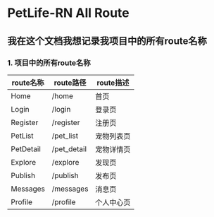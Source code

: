 # PetLife-RN All Route

## 我在这个文档我想记录我项目中的所有route名称

### 1. 项目中的所有route名称

| route名称   | route路径     | route描述 |
|-----------|-------------|---------|
| Home      | /home       | 首页      |
| Login     | /login      | 登录页     |
| Register  | /register   | 注册页     |
| PetList   | /pet_list   | 宠物列表页   |
| PetDetail | /pet_detail | 宠物详情页   |
| Explore   | /explore    | 发现页     |
| Publish   | /publish    | 发布页     |
| Messages  | /messages   | 消息页     |
| Profile   | /profile    | 个人中心页   |
